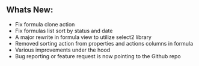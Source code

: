 Whats New:
----------------------
- Fix formula clone action
- Fix formulas list sort by status and date
- A major rewrite in formula view to utilize select2 library
- Removed sorting action from properties and actions columns in formula
- Various improvements under the hood
- Bug reporting or feature request is now pointing to the Github repo
